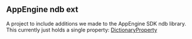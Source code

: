 ## AppEngine ndb ext ##

A project to include additions we made to the AppEngine SDK ndb library.
This currently just holds a single property: [DictionaryProperty](https://github.com/freshplanet/AppEngine-ndb-ext/blob/master/dictionaryProperty.py)